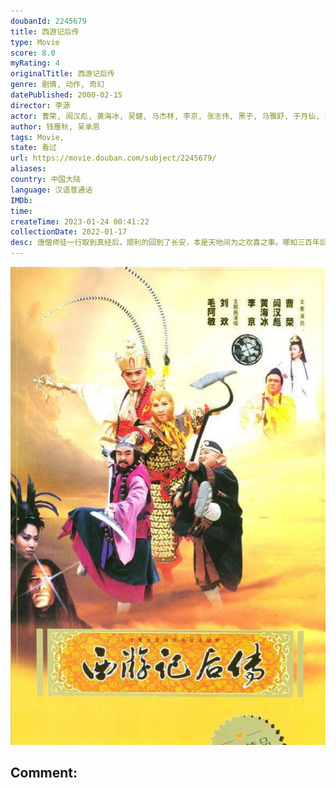 ```yaml
---
doubanId: 2245679
title: 西游记后传
type: Movie
score: 8.0
myRating: 4
originalTitle: 西游记后传
genre: 剧情, 动作, 奇幻
datePublished: 2000-02-15
director: 李源
actor: 曹荣, 闾汉彪, 黄海冰, 吴健, 马杰林, 李京, 张志伟, 黑子, 马雅舒, 于月仙, 涓子, 于震, 邱悦, 傅羽嘉, 崔岱, 单联丽, 党同义, 郝一平, 曲敬国, 蒋瑞征, 拓娜娜
author: 钱雁秋, 吴承恩
tags: Movie, 
state: 看过
url: https://movie.douban.com/subject/2245679/
aliases: 
country: 中国大陆
language: 汉语普通话
IMDb: 
time: 
createTime: 2023-01-24 00:41:22
collectionDate: 2022-01-17
desc: 唐僧师徒一行取到真经后，顺利的回到了长安，本是天地间为之欢喜之事。哪知三百年后，佛祖圆寂之时，天地突生异变。魔教教头无天（黑子饰）突然降临到现场，占领要地灵山，自封为“无天佛祖”。且告知众妖：33年...
---
```


![image](assets/p2352750200.jpg)

Comment: 
---

